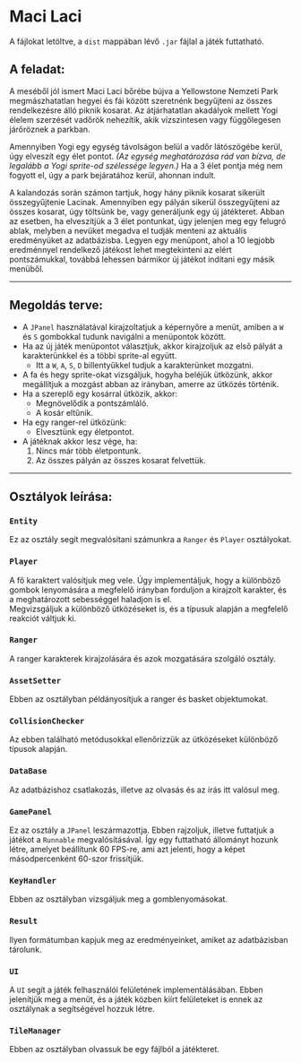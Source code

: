 # Maci Laci

A fájlokat letöltve, a `dist` mappában lévő `.jar` fájlal a játék futtatható.

## A feladat:

A meséből jól ismert Maci Laci bőrébe bújva a Yellowstone Nemzeti Park megmászhatatlan hegyei és fái között szeretnénk begyűjteni az összes rendelkezésre álló piknik kosarat. Az átjárhatatlan akadályok mellett Yogi élelem szerzését vadőrök nehezítik, akik vízszintesen vagy függőlegesen járőröznek a parkban. 

Amennyiben Yogi egy egység távolságon belül a vadőr látószögébe kerül, úgy elveszít egy élet pontot. *(Az egység meghatározása rád van bízva, de legalább a Yogi sprite-od szélessége legyen.)* Ha a 3 élet pontja még nem fogyott el, úgy a park bejáratához kerül, ahonnan indult.

A kalandozás során számon tartjuk, hogy hány piknik kosarat sikerült összegyűjtenie Lacinak. Amennyiben egy pályán sikerül összegyűjteni az összes kosarat, úgy töltsünk be, vagy generáljunk egy új játékteret. Abban az esetben, ha elveszítjük a 3 élet pontunkat, úgy jelenjen meg egy felugró ablak, melyben a nevüket megadva el tudják menteni az aktuális eredményüket az adatbázisba. Legyen egy menüpont, ahol a 10 legjobb eredménnyel rendelkező játékost lehet megtekinteni az elért pontszámukkal, továbbá lehessen bármikor új játékot indítani egy másik menüből.

---

## Megoldás terve:

- A `JPanel` használatával kirajzoltatjuk a képernyőre a menüt, amiben a `W` és `S` gombokkal tudunk navigálni a menüpontok között.
- Ha az új játék menüpontot választjuk, akkor kirajzoljuk az első pályát a karakterünkkel és a többi sprite-al együtt. 
  - Itt a `W`, `A`, `S`, `D` billentyűkkel tudjuk a karakterünket mozgatni.
- A fa és hegy sprite-okat vizsgáljuk, hogyha beléjük ütközünk, akkor megállítjuk a mozgást abban az irányban, amerre az ütközés történik.
- Ha a szereplő egy kosárral ütközik, akkor:
  - Megnövelődik a pontszámláló.
  - A kosár eltűnik.
- Ha egy ranger-rel ütközünk:
  - Elvesztünk egy életpontot.
- A játéknak akkor lesz vége, ha:
  1. Nincs már több életpontunk.
  2. Az összes pályán az összes kosarat felvettük.

---

## Osztályok leírása:

### `Entity`
Ez az osztály segít megvalósítani számunkra a `Ranger` és `Player` osztályokat.

### `Player`
A fő karaktert valósítjuk meg vele. Úgy implementáljuk, hogy a különböző gombok lenyomására a megfelelő irányban forduljon a kirajzolt karakter, és a meghatározott sebességgel haladjon is el.  
Megvizsgáljuk a különböző ütközéseket is, és a típusuk alapján a megfelelő reakciót váltjuk ki.

### `Ranger`
A ranger karakterek kirajzolására és azok mozgatására szolgáló osztály.

### `AssetSetter`
Ebben az osztályban példányosítjuk a ranger és basket objektumokat.

### `CollisionChecker`
Az ebben található metódusokkal ellenőrizzük az ütközéseket különböző típusok alapján.

### `DataBase`
Az adatbázishoz csatlakozás, illetve az olvasás és az írás itt valósul meg.

### `GamePanel`
Ez az osztály a `JPanel` leszármazottja. Ebben rajzoljuk, illetve futtatjuk a játékot a `Runnable` megvalósításával. Így egy futtatható állományt hozunk létre, amelyet beállítunk 60 FPS-re, ami azt jelenti, hogy a képet másodpercenként 60-szor frissítjük.

### `KeyHandler`
Ebben az osztályban vizsgáljuk meg a gomblenyomásokat.

### `Result`
Ilyen formátumban kapjuk meg az eredményeinket, amiket az adatbázisban tárolunk.

### `UI`
A `UI` segít a játék felhasználói felületének implementálásában. Ebben jelenítjük meg a menüt, és a játék közben kiírt felületeket is ennek az osztálynak a segítségével hozzuk létre.

### `TileManager`
Ebben az osztályban olvassuk be egy fájlból a játékteret.
